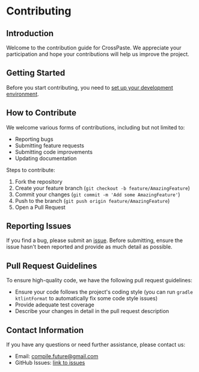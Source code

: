 # Contributing

## Introduction
Welcome to the contribution guide for CrossPaste. We appreciate your participation and hope your contributions will help us improve the project.

## Getting Started
Before you start contributing, you need to [set up your development environment](https://github.com/CrossPaste/crosspaste-desktop?tab=readme-ov-file#-getting-started-with-development). 

## How to Contribute
We welcome various forms of contributions, including but not limited to:

- Reporting bugs
- Submitting feature requests
- Submitting code improvements
- Updating documentation

Steps to contribute:

1. Fork the repository
2. Create your feature branch (`git checkout -b feature/AmazingFeature`)
3. Commit your changes (`git commit -m 'Add some AmazingFeature'`)
4. Push to the branch (`git push origin feature/AmazingFeature`)
5. Open a Pull Request

## Reporting Issues
If you find a bug, please submit an [issue](https://github.com/CrossPaste/crosspaste-desktop/issues/new?assignees=&labels=bug&projects=&template=bug.yml). Before submitting, ensure the issue hasn't been reported and provide as much detail as possible.

## Pull Request Guidelines
To ensure high-quality code, we have the following pull request guidelines:

- Ensure your code follows the project's coding style (you can run `gradle ktlintFormat` to automatically fix some code style issues)
- Provide adequate test coverage
- Describe your changes in detail in the pull request description

## Contact Information
If you have any questions or need further assistance, please contact us:

- Email: compile.future@gmail.com
- GitHub Issues: [link to issues](https://github.com/CrossPaste/crosspaste-desktop/issues)
